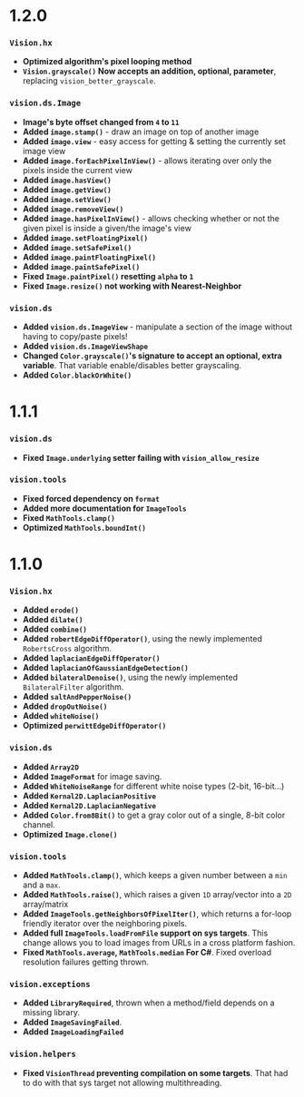 # 1.2.0

### `Vision.hx`

 - **Optimized algorithm's pixel looping method**
 - **`Vision.grayscale()` Now accepts an addition, optional, parameter**, replacing `vision_better_grayscale`.
  
### `vision.ds.Image`

 - **Image's byte offset changed from `4` to `11`**
 - **Added `image.stamp()`** - draw an image on top of another image
 - **Added `image.view`** - easy access for getting & setting the currently set image view
 - **Added `image.forEachPixelInView()`** - allows iterating over only the pixels inside the current view
 - **Added `image.hasView()`**
 - **Added `image.getView()`**
 - **Added `image.setView()`**
 - **Added `image.removeView()`**
 - **Added `image.hasPixelInView()`** - allows checking whether or not the given pixel is inside a given/the image's view
 - **Added `image.setFloatingPixel()`**
 - **Added `image.setSafePixel()`**
 - **Added `image.paintFloatingPixel()`**
 - **Added `image.paintSafePixel()`**
 - **Fixed `Image.paintPixel()` resetting `alpha` to `1`**
 - **Fixed `Image.resize()` not working with Nearest-Neighbor**

### `vision.ds`

 - **Added `vision.ds.ImageView`**  - manipulate a section of the image without having to copy/paste pixels!
 - **Added `vision.ds.ImageViewShape`**
 - **Changed `Color.grayscale()`'s signature to accept an optional, extra variable**. That variable enable/disables better grayscaling.
 - **Added `Color.blackOrWhite()`**
# 1.1.1

### `vision.ds`

 - **Fixed `Image.underlying` setter failing with `vision_allow_resize`**

### `vision.tools`

 - **Fixed forced dependency on `format`**
 - **Added more documentation for `ImageTools`**
 - **Fixed `MathTools.clamp()`**
 - **Optimized `MathTools.boundInt()`**

# 1.1.0

### `Vision.hx`

 - **Added `erode()`**
 - **Added `dilate()`**
 - **Added `combine()`**
 - **Added `robertEdgeDiffOperator()`**, using the newly implemented `RobertsCross` algorithm.
 - **Added `laplacianEdgeDiffOperator()`**
 - **Added `laplacianOfGaussianEdgeDetection()`**
 - **Added `bilateralDenoise()`**, using the newly implemented `BilateralFilter` algorithm.
 - **Added `saltAndPepperNoise()`**
 - **Added `dropOutNoise()`**
 - **Added `whiteNoise()`**
 - **Optimized `perwittEdgeDiffOperator()`**

### `vision.ds`

 - **Added `Array2D`**
 - **Added `ImageFormat`** for image saving.
 - **Added `WhiteNoiseRange`** for different white noise types (2-bit, 16-bit...)
 - **Added `Kernal2D.LaplacianPositive`**
 - **Added `Kernal2D.LaplacianNegative`**
 - **Added `Color.from8Bit()`** to get a gray color out of a single, 8-bit color channel.
 - **Optimized `Image.clone()`**

### `vision.tools`

 - **Added `MathTools.clamp()`**, which keeps a given number between a `min` and a `max`.
 - **Added `MathTools.raise()`**, which raises a given `1D` array/vector into a `2D` array/matrix
 - **Added `ImageTools.getNeighborsOfPixelIter()`**, which returns a for-loop friendly iterator over the neighboring pixels.
 - **Added full `ImageTools.loadFromFile` support on sys targets**. This change allows you to load images from URLs in a cross platform fashion.
 - **Fixed `MathTools.average`, `MathTools.median` For C#**. Fixed overload resolution failures getting thrown.
  
### `vision.exceptions`

 - **Added `LibraryRequired`**, thrown when a method/field depends on a missing library.
 - **Added `ImageSavingFailed`**.
 - **Added `ImageLoadingFailed`**

### `vision.helpers`

 - **Fixed `VisionThread` preventing compilation on some targets**. That had to do with that sys target not allowing multithreading.
